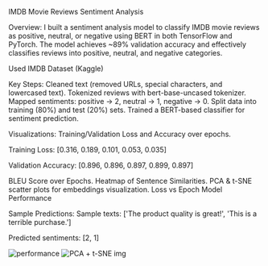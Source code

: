 IMDB Movie Reviews Sentiment Analysis

Overview:
I built a sentiment analysis model to classify IMDB movie reviews as positive, neutral, or negative using BERT in both TensorFlow and PyTorch. The model achieves ~89% validation accuracy and effectively classifies reviews into positive, neutral, and negative categories.

Used IMDB Dataset (Kaggle)

Key Steps:
Cleaned text (removed URLs, special characters, and lowercased text).
Tokenized reviews with bert-base-uncased tokenizer.
Mapped sentiments: positive → 2, neutral → 1, negative → 0.
Split data into training (80%) and test (20%) sets.
Trained a BERT-based classifier for sentiment prediction.

Visualizations:
Training/Validation Loss and Accuracy over epochs. 

Training Loss: [0.316, 0.189, 0.101, 0.053, 0.035] 

Validation Accuracy: [0.896, 0.896, 0.897, 0.899, 0.897]

BLEU Score over Epochs.
Heatmap of Sentence Similarities.
PCA & t-SNE scatter plots for embeddings visualization. 
Loss vs Epoch
Model Performance

Sample Predictions:
Sample texts: ['The product quality is great!', 'This is a terrible purchase.']

Predicted sentiments: [2, 1]

![performance](https://github.com/user-attachments/assets/8615cc4d-5771-4c08-afd4-0514490b0b6f)
![PCA + t-SNE img](https://github.com/user-attachments/assets/f07d25cf-31b3-4d2b-a19c-c85e76a00a44)
